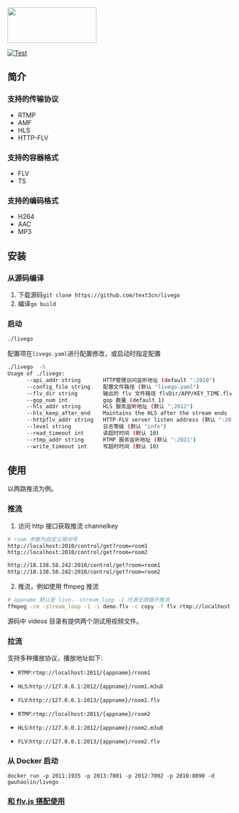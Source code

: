 
<img src='./logo.png' width='200px' height='80px'/>
 

[![Test](https://github.com/gwuhaolin/livego/workflows/Test/badge.svg)](https://github.com/gwuhaolin/livego/actions?query=workflow%3ATest)
 
## 简介
### 支持的传输协议
- RTMP
- AMF
- HLS
- HTTP-FLV

### 支持的容器格式
- FLV
- TS

### 支持的编码格式
- H264
- AAC
- MP3

## 安装
### 从源码编译
1. 下载源码`git clone https://github.com/text3cn/livego`
2. 编译`go build`

### 启动 
```bash
./livego
```
配置项在`livego.yaml`进行配置修改，或启动时指定配置
```bash
./livego  -h
Usage of ./livego:
      --api_addr string       HTTP管理访问监听地址 (default ":2010")
      --config_file string    配置文件路径 (默认 "livego.yaml")
      --flv_dir string        输出的 flv 文件路径 flvDir/APP/KEY_TIME.flv (默认 "tmp")
      --gop_num int           gop 数量 (default 1)
      --hls_addr string       HLS 服务监听地址 (默认 ":2012")
      --hls_keep_after_end    Maintains the HLS after the stream ends
      --httpflv_addr string   HTTP-FLV server listen address (默认 ":2013")
      --level string          日志等级 (默认 "info")
      --read_timeout int      读超时时间 (默认 10)
      --rtmp_addr string      RTMP 服务监听地址 (默认 ":2011")
      --write_timeout int     写超时时间 (默认 10)
```

## 使用
以两路推流为例。

### 推流
1. 访问 http 接口获取推流 channelkey
```bash
# room 参数为自定义房间号
http://localhost:2010/control/get?room=room1
http://localhost:2010/control/get?room=room2

http://18.138.58.242:2010/control/get?room=room1
http://18.138.58.242:2010/control/get?room=room2
```
2. 推流，例如使用 ffmpeg 推流
```bash
# appname 默认是 live，-stream_loop -1 代表无限循环推流
ffmpeg -re -stream_loop -1 -i demo.flv -c copy -f flv rtmp://localhost:2011/{appname}/{channelkey}
```
源码中 videos 目录有提供两个测试用视频文件。

### 拉流
支持多种播放协议，播放地址如下:
- `RTMP`:`rtmp://localhost:2011/{appname}/room1`
- `HLS`:`http://127.0.0.1:2012/{appname}/room1.m3u8`
- `FLV`:`http://127.0.0.1:2013/{appname}/room1.flv`

- `RTMP`:`rtmp://localhost:2011/{appname}/room2`
- `HLS`:`http://127.0.0.1:2012/{appname}/room2.m3u8`
- `FLV`:`http://127.0.0.1:2013/{appname}/room2.flv`


### 从 Docker 启动
```
docker run -p 2011:1935 -p 2013:7001 -p 2012:7002 -p 2010:8090 -d gwuhaolin/livego
```


### [和 flv.js 搭配使用](https://github.com/gwuhaolin/blog/issues/3)


